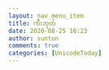 ```yaml
---
layout: nav_menu_item
title: ကီးဘုတ်
date: 2020-08-25 16:23
author: suntun
comments: true
categories: [UnicodeToday]
---
```


